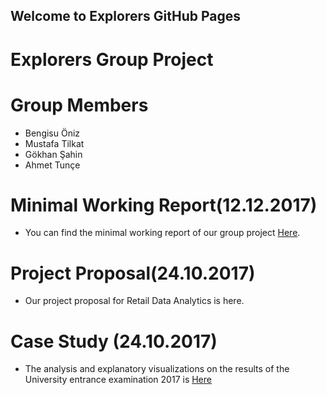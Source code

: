 ## Welcome to Explorers GitHub Pages

# Explorers Group Project

# Group Members
+ Bengisu Öniz
+ Mustafa Tilkat
+ Gökhan Şahin
+ Ahmet Tunçe

# Minimal Working Report(12.12.2017)
+ You can find the minimal working report of our group project [Here](files/Retail_Data_Analytics.html).

# Project Proposal(24.10.2017)
+ Our project proposal for Retail Data Analytics is here.

# Case Study (24.10.2017)
+ The analysis and explanatory visualizations on the results of the University entrance examination 2017 is [Here](files/OSYM_DATA_EXAMINATION.html)
